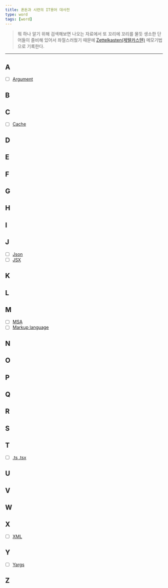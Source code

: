 ```yaml
---
title: 혼돈과 시련의 IT용어 대사전
type: word
tags: [word]
---
```



> 뭐 하나 알기 위해 검색해보면 나오는 자료에서 또 꼬리에 꼬리를 물듯
> 생소한 단어들이 즐비해 있어서 좌절스러웠기 때문에 [Zettelkasten(제텔카스텐)](#) 메모기법으로 기록한다.




---


## A
- [ ] [Argument](#)

## B

## C
- [ ] [Cache](#)

## D

## E

## F

## G

## H

## I

## J
- [ ] [Json](#)
- [ ] [JSX](#)
## K

## L

## M
- [ ] [MSA](#)
- [ ] [Markup language](#)

## N

## O

## P

## Q

## R

## S

## T
- [ ] [.ts .tsx](#)

## U

## V

## W

## X
- [ ] [XML](#)

## Y
- [ ] [Yargs](#)

## Z
